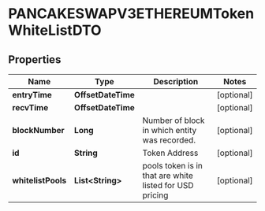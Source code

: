 

# PANCAKESWAPV3ETHEREUMTokenWhiteListDTO



## Properties

| Name | Type | Description | Notes |
|------------ | ------------- | ------------- | -------------|
|**entryTime** | **OffsetDateTime** |  |  [optional] |
|**recvTime** | **OffsetDateTime** |  |  [optional] |
|**blockNumber** | **Long** | Number of block in which entity was recorded. |  [optional] |
|**id** | **String** | Token Address |  [optional] |
|**whitelistPools** | **List&lt;String&gt;** | pools token is in that are white listed for USD pricing |  [optional] |



